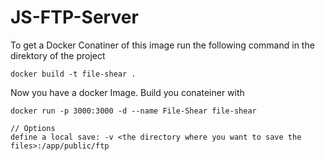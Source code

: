 # JS-FTP-Server

To get a Docker Conatiner of this image run the following command in the direktory of the project

```
docker build -t file-shear .
```

Now you have a docker Image. Build you conateiner with
```
docker run -p 3000:3000 -d --name File-Shear file-shear

// Options
define a local save: -v <the directory where you want to save the files>:/app/public/ftp
```

